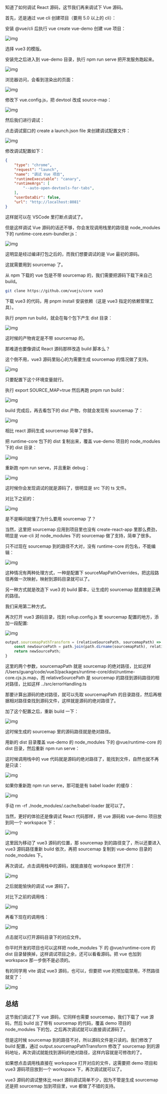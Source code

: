 知道了如何调试 React 源码，这节我们再来调试下 Vue 源码。

首先，还是通过 vue cli 创建项目（要用 5.0 以上的 cli）：

安装 @vue/cli 后执行 vue create vue-demo 创建 vue 项目：

![img](https://p9-juejin.byteimg.com/tos-cn-i-k3u1fbpfcp/8b62a31fc5f64a569264aba7d78815b0~tplv-k3u1fbpfcp-zoom-in-crop-mark:3024:0:0:0.awebp?)

选择 vue3 的模版。

安装完之后进入到 vue-demo 目录，执行 npm run serve 把开发服务跑起来。

![img](https://p6-juejin.byteimg.com/tos-cn-i-k3u1fbpfcp/205e0401f35244a487daeb625faed8bb~tplv-k3u1fbpfcp-zoom-in-crop-mark:3024:0:0:0.awebp?)

浏览器访问，会看到渲染出的页面：

![img](https://p6-juejin.byteimg.com/tos-cn-i-k3u1fbpfcp/beef0fa2220347918b8cdf133365a723~tplv-k3u1fbpfcp-zoom-in-crop-mark:3024:0:0:0.awebp?)

修改下 vue.config.js，把 devtool 改成 source-map：

![img](https://p1-juejin.byteimg.com/tos-cn-i-k3u1fbpfcp/a79387d593b24010a870d8e8f68f3c8d~tplv-k3u1fbpfcp-zoom-in-crop-mark:3024:0:0:0.awebp?)

然后我们进行调试：

点击调试窗口的 create a launch.json file 来创建调试配置文件：

![img](https://p9-juejin.byteimg.com/tos-cn-i-k3u1fbpfcp/189a01024a7141e28edf126ffecc8959~tplv-k3u1fbpfcp-zoom-in-crop-mark:3024:0:0:0.awebp?)

修改调试配置如下：

```json
{
    "type": "chrome",
    "request": "launch",
    "name": "调试 Vue 项目",
    "runtimeExecutable": "canary",
    "runtimeArgs": [
        "--auto-open-devtools-for-tabs",
    ],
    "userDataDir": false,
    "url": "http://localhost:8081"
}
```

这样就可以在 VSCode 里打断点调试了。

但是这样调试 Vue 源码的话还不够，你会发现调用栈里的路径是 node_modules 下的 runtime-core.esm-bundler.js：

![img](https://p6-juejin.byteimg.com/tos-cn-i-k3u1fbpfcp/9f76b37902734b0482e744d6d7e31646~tplv-k3u1fbpfcp-zoom-in-crop-mark:3024:0:0:0.awebp?)

这明显是经过编译打包之后的，而我们想要调试的是 Vue 最初的源码。

这就需要用到 sourcemap 了。

从 npm 下载的 vue 包是不带 sourcemap 的，我们需要把源码下载下来自己 build。

```bash
git clone https://github.com/vuejs/core vue3
```

下载 vue3 的代码，用 pnpm install 安装依赖（这是 vue3 指定的依赖管理工具）。

执行 pnpm run build，就会在每个包下产生 dist 目录：

![img](https://p1-juejin.byteimg.com/tos-cn-i-k3u1fbpfcp/ec8586ab2d3b47638c63db3e0caa59c0~tplv-k3u1fbpfcp-zoom-in-crop-mark:3024:0:0:0.awebp?)

这时候的产物肯定是不带 sourcemap 的。

那难道也要像调试 React 源码那样改造 build 脚本么？

这个倒不用，vue3 源码里贴心的为需要生成 sourcemap 的情况做了支持。

![img](https://p6-juejin.byteimg.com/tos-cn-i-k3u1fbpfcp/a7cd17e423644e7590f6234f4ec0bfd2~tplv-k3u1fbpfcp-zoom-in-crop-mark:3024:0:0:0.awebp?)

只要配置下这个环境变量就行。

执行 export SOURCE_MAP=true 然后再跑 pnpm run build：

![img](https://p9-juejin.byteimg.com/tos-cn-i-k3u1fbpfcp/35e838e7716b432e88b96eae0114e629~tplv-k3u1fbpfcp-zoom-in-crop-mark:3024:0:0:0.awebp?)

build 完成后，再去看包下的 dist 产物，你就会发现有 sourcemap 了：

![img](https://p1-juejin.byteimg.com/tos-cn-i-k3u1fbpfcp/015c9ab52b834b9b9060aad194dd54c8~tplv-k3u1fbpfcp-zoom-in-crop-mark:3024:0:0:0.awebp?)

相比 react 源码生成 sourcemap 简单了很多。

把 runtime-core 包下的 dist 复制出来，覆盖 vue-demo 项目的 node_modules 下的 dist 目录：

![img](https://p9-juejin.byteimg.com/tos-cn-i-k3u1fbpfcp/7c2232ef340a404fb5906dcee0efe8dc~tplv-k3u1fbpfcp-zoom-in-crop-mark:3024:0:0:0.awebp?)

重新跑 npm run serve，并且重新 debug：

![img](https://p6-juejin.byteimg.com/tos-cn-i-k3u1fbpfcp/0223714d16c04071b612f74988df21d5~tplv-k3u1fbpfcp-zoom-in-crop-mark:3024:0:0:0.awebp?)

这时候你会发现调试的就是源码了，很明显是 src 下的 ts 文件。

对比下之前的：

![img](https://p6-juejin.byteimg.com/tos-cn-i-k3u1fbpfcp/9f76b37902734b0482e744d6d7e31646~tplv-k3u1fbpfcp-zoom-in-crop-mark:3024:0:0:0.awebp?)

是不是瞬间就懂了为什么要用 sourcemap 了？

当然，这里把 sourcemap 应用到项目里也没有 create-react-app 里那么费劲，明显是 vue-cli 对 node_modules 下的 sourcemap 做了支持，简单了很多。

只不过现在 sourcemap 到的路径不大对，没有 runtime-core 的包名，不能编辑：

![img](https://p9-juejin.byteimg.com/tos-cn-i-k3u1fbpfcp/19170508445a4911a0f3194c10022b9a~tplv-k3u1fbpfcp-zoom-in-crop-mark:3024:0:0:0.awebp?)

这种情况有两种处理方式，一种是配置下 sourceMapPathOverrides，把这段路径再做一次映射，映射到源码目录就可以了。

另一种方式就是改造下 vue3 的 build 脚本，让生成的 sourcemap 就直接是正确的路径。

我们采用第二种方式。

再次打开 vue3 源码目录，找到 rollup.config.js 里 sourcemap 配置的地方，添加一段配置:

![img](https://p3-juejin.byteimg.com/tos-cn-i-k3u1fbpfcp/a352ce90ecb64826b7a0aba016bba07f~tplv-k3u1fbpfcp-zoom-in-crop-mark:3024:0:0:0.awebp?)

```javascript
output.sourcemapPathTransform = (relativeSourcePath, sourcemapPath) => {
    const newSourcePath = path.join(path.dirname(sourcemapPath), relativeSourcePath);
    return newSourcePath;
}
```

这里的两个参数，sourcemapPath 就是 sourcemap 的绝对路径，比如这样 /Users/guang/code/vue3/packages/runtime-core/dist/runtime-core.cjs.js.map，而 relativeSourcePath 是 sourcemap 的路径到源码路径的相对路径，比如这样 ../src/errorHandling.ts

那要计算出源码的绝对路径，就可以先取 sourcemapPath 的目录路径，然后再根据相对路径查找到源码文件，这样就是源码的绝对路径了。

加了这个配置之后，重新 build 一下：

![img](https://p9-juejin.byteimg.com/tos-cn-i-k3u1fbpfcp/a7cd093e758e483f9f99b7ae1452ef77~tplv-k3u1fbpfcp-zoom-in-crop-mark:3024:0:0:0.awebp?)

这时候生成的 sourcemap 里的源码路径就是绝对路径。

用新的 dist 目录覆盖 vue-demo 的 node_modules 下的 @vue/runtime-core 的 dist 目录，然后重新 npm run serve：

这时候调用栈中的 vue 代码就是源码的绝对路径了，能找到文件，自然也就不再是只读：

![img](https://p3-juejin.byteimg.com/tos-cn-i-k3u1fbpfcp/42e1fc45249740649f62cd9edfa64c65~tplv-k3u1fbpfcp-zoom-in-crop-mark:3024:0:0:0.awebp?)

如果你重新跑 npm run serve，那可能是有 babel loader 的缓存：

![img](https://p3-juejin.byteimg.com/tos-cn-i-k3u1fbpfcp/ff20f2a5f0ad4118b53373b7f793742d~tplv-k3u1fbpfcp-zoom-in-crop-mark:3024:0:0:0.awebp?)

手动 rm -rf ./node_modules/.cache/babel-loader 就可以了。

当然，更好的体验还是像调试 React 代码那样，把 vue 源码和 vue-demo 项目放到同一个 workspace 下：

![img](https://p6-juejin.byteimg.com/tos-cn-i-k3u1fbpfcp/002487e244b442fdbbbb6a9b3ccd3852~tplv-k3u1fbpfcp-zoom-in-crop-mark:3024:0:0:0.awebp?)

这里因为移动了 vue3 源码的位置，那 sourcemap 到的路径变了，所以还要进入 vue3 源码路径重新 build 依次，再把 sourcemap 复制到 vue-demo 目录的 node_modules 下。

再次调试，点击调用栈中的源码，就能直接在 workspace 里打开：

![img](https://p9-juejin.byteimg.com/tos-cn-i-k3u1fbpfcp/1eb7c86fa08c44218e74ae5888d0550d~tplv-k3u1fbpfcp-zoom-in-crop-mark:3024:0:0:0.awebp?)

之后就能愉快的调试 vue 源码了。

对比下之前的调用栈：

![img](https://p9-juejin.byteimg.com/tos-cn-i-k3u1fbpfcp/062d62a3e0f349838b90216ce2f2f66a~tplv-k3u1fbpfcp-zoom-in-crop-mark:3024:0:0:0.awebp?)

再看下现在的调用栈：

![img](https://p3-juejin.byteimg.com/tos-cn-i-k3u1fbpfcp/fe46a5edb4e3428db1b65d2c4a8bc280~tplv-k3u1fbpfcp-zoom-in-crop-mark:3024:0:0:0.awebp?)

点击就可以打开源码目录下的对应文件。

你平时开发的项目也可以这样把 node_modules 下 的 @vue/runtime-core 的 dist 目录替换掉，这样调试项目之余，还可以看看源码。把 vue 也加到 workspace 那一步倒不是必须的。

有的同学用 vite 调试 vue3 源码，也可以，但要把 vue 的预加载禁用，不然路径就变了：

![img](https://p9-juejin.byteimg.com/tos-cn-i-k3u1fbpfcp/367f0f4017e24ad99752df40327fe1b2~tplv-k3u1fbpfcp-zoom-in-crop-mark:3024:0:0:0.awebp?)

## 总结

这节我们调试了下 vue 源码，它同样也需要 sourcemap，我们下载了 vue 源码，然后 build 出了带有 sourcemap 的代码，覆盖 demo 项目的 node_modules 下的包，之后再次调试就可以直接调试源码了。

但是这时候 sourcemap 到的路径不对，所以源码文件是只读的。我们修改了 build 配置，通过 output.sourcemapPathTransform 修改了 sourcemap 到的源码地址，再次调试就能找到源码的绝对路径，这样内容就是可修改的了。

如果想点击调用栈直接在 workspace 打开对应的文件，这需要把 demo 项目和 vue3 源码项目放到一个 workspace 下，再次调试就可以了。

vue3 源码的调试整体比 react 源码调试简单不少，因为不管是生成 sourcemap 还是把 sourcemap 加到项目里，vue 都做了不错的支持。